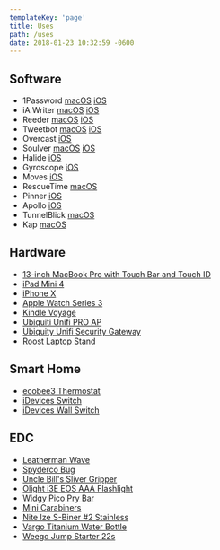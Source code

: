 ```yaml
---
templateKey: 'page'
title: Uses
path: /uses
date: 2018-01-23 10:32:59 -0600
---
```


## Software

* 1Password
  [macOS](https://geo.itunes.apple.com/us/app/1password/id443987910?mt=12&app=apps&at=1001lJ7Y)
  [iOS](https://itunes.apple.com/us/app/1password/id568903335?mt=8&at=1001lJ7Y)
* iA Writer
  [macOS](https://geo.itunes.apple.com/us/app/ia-writer/id775737590?mt=12&app=apps&at=1001lJ7Y)
  [iOS](https://itunes.apple.com/us/app/ia-writer/id775737172?mt=8&at=1001lJ7Y)
* Reeder
  [macOS](https://geo.itunes.apple.com/us/app/reeder-3/id880001334?mt=12&app=apps&at=1001lJ7Y)
  [iOS](https://itunes.apple.com/us/app/reeder-3/id697846300?mt=8&at=1001lJ7Y)
* Tweetbot
  [macOS](https://geo.itunes.apple.com/us/app/tweetbot-for-twitter/id557168941?mt=12&app=apps&at=1001lJ7Y)
  [iOS](https://itunes.apple.com/us/app/tweetbot-4-for-twitter/id1018355599?mt=8&at=1001lJ7Y)
* Overcast
  [iOS](https://itunes.apple.com/us/app/overcast/id888422857?mt=8&at=1001lJ7Y)
* Soulver
  [macOS](https://geo.itunes.apple.com/us/app/soulver/id413965349?mt=12&app=apps&at=1001lJ7Y)
  [iOS](https://itunes.apple.com/us/app/soulver/id348142037?mt=8&at=1001lJ7Y)
* Halide
  [iOS](https://itunes.apple.com/us/app/halide-raw-manual-camera/id885697368?mt=8&at=1001lJ7Y)
* Gyroscope
  [iOS](https://itunes.apple.com/us/app/gyroscope-health/id1104085053?mt=8&at=1001lJ7Y)
* Moves
  [iOS](https://itunes.apple.com/us/app/moves/id509204969?mt=8&at=1001lJ7Y)
* RescueTime [macOS](https://www.rescuetime.com/)
* Pinner
  [iOS](https://itunes.apple.com/us/app/pinner-for-pinboard/id591613202?mt=8&at=1001lJ7Y)
* Apollo
  [iOS](https://itunes.apple.com/us/app/apollo-for-reddit/id979274575?mt=8&at=1001lJ7Y)
* TunnelBlick [macOS](https://www.tunnelblick.net/)
* Kap [macOS](https://getkap.co/)

## Hardware

* [13-inch MacBook Pro with Touch Bar and Touch ID](http://amzn.to/2F3062U)
* [iPad Mini 4](http://amzn.to/2DXuSL2)
* [iPhone X](https://amzn.to/2EfALBM)
* [Apple Watch Series 3](http://amzn.to/2rtYQ6X)
* [Kindle Voyage](https://amzn.to/2EeVRQX)
* [Ubiquiti Unifi PRO AP](http://amzn.to/2G49SD7)
* [Ubiquity Unifi Security Gateway](http://amzn.to/2F2ne1l)
* [Roost Laptop Stand](http://amzn.to/2DXrUWU)

## Smart Home

* [ecobee3 Thermostat](http://amzn.to/2DpSxTu)
* [iDevices Switch](http://amzn.to/2n0uBPC)
* [iDevices Wall Switch](http://amzn.to/2G2xIPL)

## EDC

* [Leatherman Wave](http://amzn.to/2DwBa6T)
* [Spyderco Bug](http://amzn.to/2DXFn13)
* [Uncle Bill's Sliver Gripper](http://amzn.to/2n1dr4c)
* [Olight i3E EOS AAA Flashlight](http://amzn.to/2DCZ3tp)
* [Widgy Pico Pry Bar](https://countycomm.com/products/widgy-pry-bars)
* [Mini Carabiners](http://amzn.to/2GjZo2N)
* [Nite Ize S-Biner #2 Stainless](http://amzn.to/2GlKjO6)
* [Vargo Titanium Water Bottle](http://amzn.to/2n1O1n0)
* [Weego Jump Starter 22s](http://amzn.to/2DybaIa)

[macos]: https://linkmaker.itunes.apple.com/assets/shared/badges/en-us/macappstore-sm.svg
[ios]: https://linkmaker.itunes.apple.com/assets/shared/badges/en-us/appstore-sm.svg
